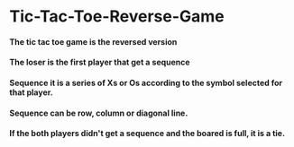 # Tic-Tac-Toe-Reverse-Game
#### The tic tac toe game is the reversed version
#### The loser is the first player that get a sequence
#### Sequence it is a series of Xs or Os according to the symbol selected for that player.
#### Sequence can be row, column or diagonal line.
#### If the both players didn't get a sequence and the boared is full, it is a tie.
